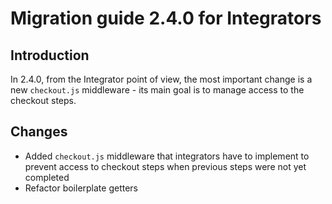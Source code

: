 # Migration guide 2.4.0 for Integrators

## Introduction

In 2.4.0, from the Integrator point of view, the most important change is a new `checkout.js` middleware - its main goal is to manage access to the checkout steps.

## Changes

- Added `checkout.js` middleware that integrators have to implement to prevent access to checkout steps when
previous steps were not yet completed
- Refactor boilerplate getters
